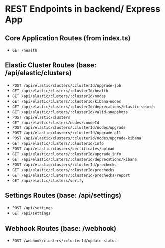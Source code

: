 # REST Endpoints in backend/ Express App

## Core Application Routes (from index.ts)

- `GET /health`

## Elastic Cluster Routes (base: /api/elastic/clusters)

- `POST /api/elastic/clusters/:clusterId/upgrade-job`
- `GET /api/elastic/clusters/:clusterId/health`
- `GET /api/elastic/clusters/:clusterId/nodes`
- `GET /api/elastic/clusters/:clusterId/kibana-nodes`
- `GET /api/elastic/clusters/:clusterId/deprecations/elastic-search`
- `GET /api/elastic/clusters/:clusterId/valid-snapshots`
- `POST /api/elastic/clusters`
- `GET /api/elastic/clusters/nodes/:nodeId`
- `POST /api/elastic/clusters/:clusterId/nodes/upgrade`
- `POST /api/elastic/clusters/:clusterId/upgrade-all`
- `POST /api/elastic/clusters/:clusterId/nodes/upgrade-kibana`
- `GET /api/elastic/clusters/:clusterId/info`
- `POST /api/elastic/clusters/certificates/upload`
- `GET /api/elastic/clusters/:clusterId/upgrade_info`
- `GET /api/elastic/clusters/:clusterId/deprecations/kibana`
- `POST /api/elastic/clusters/:clusterId/prechecks`
- `GET /api/elastic/clusters/:clusterId/prechecks`
- `GET /api/elastic/clusters/:clusterId/prechecks/report`
- `GET /api/elastic/clusters/verify`

## Settings Routes (base: /api/settings)

- `POST /api/settings`
- `GET /api/settings`

## Webhook Routes (base: /webhook)

- `POST /webhook/clusters/:clusterId/update-status`
